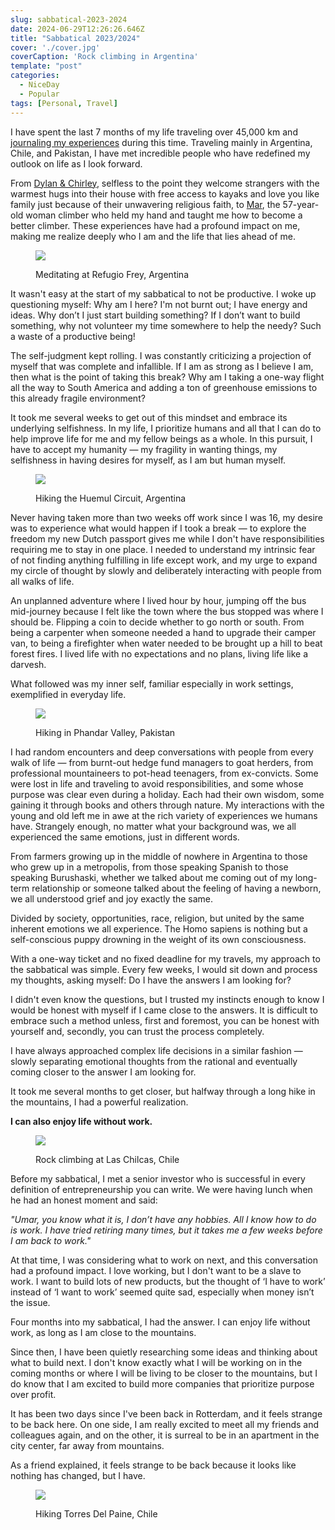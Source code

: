 ```yaml
---
slug: sabbatical-2023-2024
date: 2024-06-29T12:26:26.646Z
title: "Sabbatical 2023/2024"
cover: './cover.jpg'
coverCaption: 'Rock climbing in Argentina'
template: "post"
categories:
  - NiceDay
  - Popular
tags: [Personal, Travel]
---
```


I have spent the last 7 months of my life traveling over 45,000 km and [journaling my experiences](/journal) during this time. Traveling mainly in Argentina, Chile, and Pakistan, I have met incredible people who have redefined my outlook on life as I look forward.

From [Dylan & Chirley](/2024-01-26-San%20Carlos%20de%20Bariloche), selfless to the point they welcome strangers with the warmest hugs into their house with free access to kayaks and love you like family just because of their unwavering religious faith, to [Mar](/2024-02-05-Piedra%20Parada), the 57-year-old woman climber who held my hand and taught me how to become a better climber. These experiences have had a profound impact on me, making me realize deeply who I am and the life that lies ahead of me.

<figure>

![](./frey.jpg)

<figcaption>Meditating at Refugio Frey, Argentina</figcaption></figure>

It wasn't easy at the start of my sabbatical to not be productive. I woke up questioning myself: Why am I here? I'm not burnt out; I have energy and ideas. Why don’t I just start building something? If I don’t want to build something, why not volunteer my time somewhere to help the needy? Such a waste of a productive being!

The self-judgment kept rolling. I was constantly criticizing a projection of myself that was complete and infallible. If I am as strong as I believe I am, then what is the point of taking this break? Why am I taking a one-way flight all the way to South America and adding a ton of greenhouse emissions to this already fragile environment?

It took me several weeks to get out of this mindset and embrace its underlying selfishness. In my life, I prioritize humans and all that I can do to help improve life for me and my fellow beings as a whole. In this pursuit, I have to accept my humanity — my fragility in wanting things, my selfishness in having desires for myself, as I am but human myself.

<figure>

![](./chalten.jpg)

<figcaption>Hiking the Huemul Circuit, Argentina</figcaption></figure>

Never having taken more than two weeks off work since I was 16, my desire was to experience what would happen if I took a break — to explore the freedom my new Dutch passport gives me while I don't have responsibilities requiring me to stay in one place. I needed to understand my intrinsic fear of not finding anything fulfilling in life except work, and my urge to expand my circle of thought by slowly and deliberately interacting with people from all walks of life.

An unplanned adventure where I lived hour by hour, jumping off the bus mid-journey because I felt like the town where the bus stopped was where I should be. Flipping a coin to decide whether to go north or south. From being a carpenter when someone needed a hand to upgrade their camper van, to being a firefighter when water needed to be brought up a hill to beat forest fires. I lived life with no expectations and no plans, living life like a darvesh.

What followed was my inner self, familiar especially in work settings, exemplified in everyday life.

<figure>

![](./phandar.jpg)

<figcaption>Hiking in Phandar Valley, Pakistan</figcaption></figure>

I had random encounters and deep conversations with people from every walk of life — from burnt-out hedge fund managers to goat herders, from professional mountaineers to pot-head teenagers, from ex-convicts. Some were lost in life and traveling to avoid responsibilities, and some whose purpose was clear even during a holiday. Each had their own wisdom, some gaining it through books and others through nature. My interactions with the young and old left me in awe at the rich variety of experiences we humans have. Strangely enough, no matter what your background was, we all experienced the same emotions, just in different words.

From farmers growing up in the middle of nowhere in Argentina to those who grew up in a metropolis, from those speaking Spanish to those speaking Burushaski, whether we talked about me coming out of my long-term relationship or someone talked about the feeling of having a newborn, we all understood grief and joy exactly the same.

Divided by society, opportunities, race, religion, but united by the same inherent emotions we all experience. The Homo sapiens is nothing but a self-conscious puppy drowning in the weight of its own consciousness.

With a one-way ticket and no fixed deadline for my travels, my approach to the sabbatical was simple. Every few weeks, I would sit down and process my thoughts, asking myself: Do I have the answers I am looking for?

I didn't even know the questions, but I trusted my instincts enough to know I would be honest with myself if I came close to the answers. It is difficult to embrace such a method unless, first and foremost, you can be honest with yourself and, secondly, you can trust the process completely.

I have always approached complex life decisions in a similar fashion — slowly separating emotional thoughts from the rational and eventually coming closer to the answer I am looking for.

It took me several months to get closer, but halfway through a long hike in the mountains, I had a powerful realization.

**I can also enjoy life without work.**

<figure>

![](./chilcas.jpg)

<figcaption>Rock climbing at Las Chilcas, Chile</figcaption></figure>

Before my sabbatical, I met a senior investor who is successful in every definition of entrepreneurship you can write. We were having lunch when he had an honest moment and said:

*"Umar, you know what it is, I don’t have any hobbies. All I know how to do is work. I have tried retiring many times, but it takes me a few weeks before I am back to work."*

At that time, I was considering what to work on next, and this conversation had a profound impact. I love working, but I don't want to be a slave to work. I want to build lots of new products, but the thought of ‘I have to work’ instead of ‘I want to work’ seemed quite sad, especially when money isn’t the issue.

Four months into my sabbatical, I had the answer. I can enjoy life without work, as long as I am close to the mountains.

Since then, I have been quietly researching some ideas and thinking about what to build next. I don't know exactly what I will be working on in the coming months or where I will be living to be closer to the mountains, but I do know that I am excited to build more companies that prioritize purpose over profit.

It has been two days since I've been back in Rotterdam, and it feels strange to be back here. On one side, I am really excited to meet all my friends and colleagues again, and on the other, it is surreal to be in an apartment in the city center, far away from mountains.

As a friend explained, it feels strange to be back because it looks like nothing has changed, but I have.

<figure>

![](./torres.jpg)

<figcaption>Hiking Torres Del Paine, Chile</figcaption></figure>